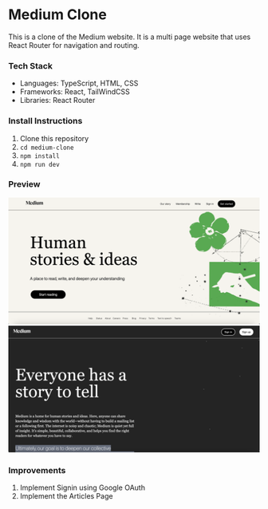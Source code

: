 # Medium Clone

This is a clone of the Medium website. It is a multi page website that uses React Router for navigation and routing. 

### Tech Stack 
- Languages: TypeScript, HTML, CSS
- Frameworks: React, TailWindCSS
- Libraries: React Router

### Install Instructions
1. Clone this repository
2. ```cd medium-clone```
3. ```npm install```
4. ```npm run dev```

### Preview 
![Medium Clone Home](./images/home-page.png)
![Medium Clone About](./images/about-page.png)

### Improvements
1. Implement Signin using Google OAuth
2. Implement the Articles Page
